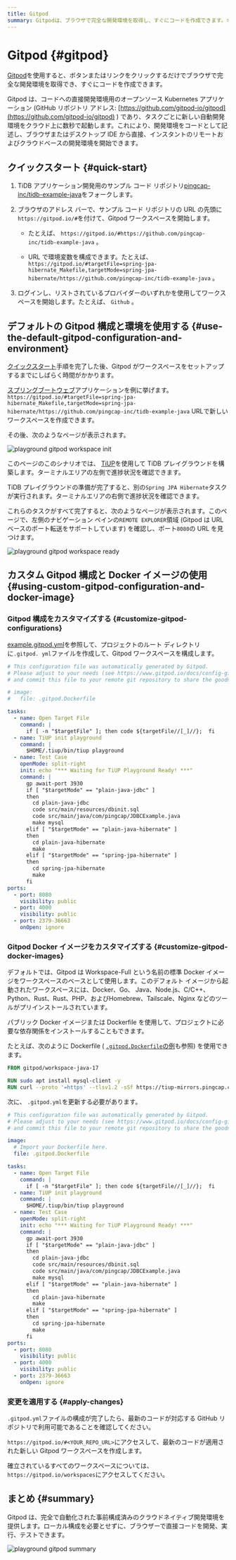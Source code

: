 ```yaml
---
title: Gitpod
summary: Gitpodは、ブラウザで完全な開発環境を取得し、すぐにコードを作成できます。オープンソースのKubernetesアプリケーションであり、新しい自動開発環境をクラウド上に数秒で起動します。開発環境をコードとして記述し、ブラウザまたはデスクトップIDEから直接、リモートおよびクラウドベースの開発環境を開始できます。
---
```


<!-- markdownlint-disable MD029 -->

# Gitpod {#gitpod}

[Gitpod](https://www.gitpod.io/)を使用すると、ボタンまたはリンクをクリックするだけでブラウザで完全な開発環境を取得でき、すぐにコードを作成できます。

Gitpod は、コードへの直接開発環境用のオープンソース Kubernetes アプリケーション (GitHub リポジトリ アドレス: [https://github.com/gitpod-io/gitpod](https://github.com/gitpod-io/gitpod) ) であり、タスクごとに新しい自動開発環境をクラウド上に数秒で起動します。これにより、開発環境をコードとして記述し、ブラウザまたはデスクトップ IDE から直接、インスタントのリモートおよびクラウドベースの開発環境を開始できます。

## クイックスタート {#quick-start}

1.  TiDB アプリケーション開発用のサンプル コード リポジトリ[pingcap-inc/tidb-example-java](https://github.com/pingcap-inc/tidb-example-java)をフォークします。

2.  ブラウザのアドレス バーで、サンプル コード リポジトリの URL の先頭に`https://gitpod.io/#`を付けて、Gitpod ワークスペースを開始します。

    -   たとえば、 `https://gitpod.io/#https://github.com/pingcap-inc/tidb-example-java` 。

    -   URL で環境変数を構成できます。たとえば、 `https://gitpod.io/#targetFile=spring-jpa-hibernate_Makefile,targetMode=spring-jpa-hibernate/https://github.com/pingcap-inc/tidb-example-java` 。

3.  ログインし、リストされているプロバイダーのいずれかを使用してワークスペースを開始します。たとえば、 `Github` 。

## デフォルトの Gitpod 構成と環境を使用する {#use-the-default-gitpod-configuration-and-environment}

[クイックスタート](#quick-start)手順を完了した後、Gitpod がワークスペースをセットアップするまでにしばらく時間がかかります。

[スプリングブートウェブ](/develop/dev-guide-sample-application-java-spring-boot.md)アプリケーションを例に挙げます。 `https://gitpod.io/#targetFile=spring-jpa-hibernate_Makefile,targetMode=spring-jpa-hibernate/https://github.com/pingcap-inc/tidb-example-java` URLで新しいワークスペースを作成できます。

その後、次のようなページが表示されます。

![playground gitpod workspace init](https://download.pingcap.com/images/docs/develop/playground-gitpod-workspace-init.png)

このページのこのシナリオでは、 [TiUP](https://docs.pingcap.com/zh/tidb/stable/tiup-overview)を使用して TiDB プレイグラウンドを構築します。ターミナルエリアの左側で進捗状況を確認できます。

TiDB プレイグラウンドの準備が完了すると、別の`Spring JPA Hibernate`タスクが実行されます。ターミナルエリアの右側で進捗状況を確認できます。

これらのタスクがすべて完了すると、次のようなページが表示されます。このページで、左側のナビゲーション ペインの`REMOTE EXPLORER`領域 (Gitpod は URL ベースのポート転送をサポートしています) を確認し、ポート`8080`の URL を見つけます。

![playground gitpod workspace ready](https://download.pingcap.com/images/docs/develop/playground-gitpod-workspace-ready.png)

## カスタム Gitpod 構成と Docker イメージの使用 {#using-custom-gitpod-configuration-and-docker-image}

### Gitpod 構成をカスタマイズする {#customize-gitpod-configurations}

[example.gitpod.yml](https://github.com/pingcap-inc/tidb-example-java/blob/main/.gitpod.yml)を参照して、プロジェクトのルート ディレクトリに`.gitpod. yml`ファイルを作成して、Gitpod ワークスペースを構成します。

```yml
# This configuration file was automatically generated by Gitpod.
# Please adjust to your needs (see https://www.gitpod.io/docs/config-gitpod-file)
# and commit this file to your remote git repository to share the goodness with others.

# image:
#   file: .gitpod.Dockerfile

tasks:
  - name: Open Target File
    command: |
      if [ -n "$targetFile" ]; then code ${targetFile//[_]//};  fi
  - name: TiUP init playground
    command: |
      $HOME/.tiup/bin/tiup playground
  - name: Test Case
    openMode: split-right
    init: echo "*** Waiting for TiUP Playground Ready! ***"
    command: |
      gp await-port 3930
      if [ "$targetMode" == "plain-java-jdbc" ]
      then
        cd plain-java-jdbc
        code src/main/resources/dbinit.sql
        code src/main/java/com/pingcap/JDBCExample.java
        make mysql
      elif [ "$targetMode" == "plain-java-hibernate" ]
      then
        cd plain-java-hibernate
        make
      elif [ "$targetMode" == "spring-jpa-hibernate" ]
      then
        cd spring-jpa-hibernate
        make
      fi
ports:
  - port: 8080
    visibility: public
  - port: 4000
    visibility: public
  - port: 2379-36663
    onOpen: ignore
```

### Gitpod Docker イメージをカスタマイズする {#customize-gitpod-docker-images}

デフォルトでは、Gitpod は Workspace-Full という名前の標準 Docker イメージをワークスペースのベースとして使用します。このデフォルト イメージから起動されたワークスペースには、Docker、Go、 Java、Node.js、C/C++、Python、Rust、Rust、PHP、およびHomebrew、Tailscale、Nginx などのツールがプリインストールされています。

パブリック Docker イメージまたは Dockerfile を使用して、プロジェクトに必要な依存関係をインストールすることもできます。

たとえば、次のように Dockerfile ( [`.gitpod.Dockerfile`の例](https://github.com/pingcap-inc/tidb-example-java/blob/main/.gitpod.Dockerfile)も参照) を使用できます。

```dockerfile
FROM gitpod/workspace-java-17

RUN sudo apt install mysql-client -y
RUN curl --proto '=https' --tlsv1.2 -sSf https://tiup-mirrors.pingcap.com/install.sh | sh
```

次に、 `.gitpod.yml`を更新する必要があります。

```yml
# This configuration file was automatically generated by Gitpod.
# Please adjust to your needs (see https://www.gitpod.io/docs/config-gitpod-file)
# and commit this file to your remote git repository to share the goodness with others.

image:
  # Import your Dockerfile here.
  file: .gitpod.Dockerfile

tasks:
  - name: Open Target File
    command: |
      if [ -n "$targetFile" ]; then code ${targetFile//[_]//};  fi
  - name: TiUP init playground
    command: |
      $HOME/.tiup/bin/tiup playground
  - name: Test Case
    openMode: split-right
    init: echo "*** Waiting for TiUP Playground Ready! ***"
    command: |
      gp await-port 3930
      if [ "$targetMode" == "plain-java-jdbc" ]
      then
        cd plain-java-jdbc
        code src/main/resources/dbinit.sql
        code src/main/java/com/pingcap/JDBCExample.java
        make mysql
      elif [ "$targetMode" == "plain-java-hibernate" ]
      then
        cd plain-java-hibernate
        make
      elif [ "$targetMode" == "spring-jpa-hibernate" ]
      then
        cd spring-jpa-hibernate
        make
      fi
ports:
  - port: 8080
    visibility: public
  - port: 4000
    visibility: public
  - port: 2379-36663
    onOpen: ignore
```

### 変更を適用する {#apply-changes}

`.gitpod.yml`ファイルの構成が完了したら、最新のコードが対応する GitHub リポジトリで利用可能であることを確認してください。

`https://gitpod.io/#<YOUR_REPO_URL>`にアクセスして、最新のコードが適用された新しい Gitpod ワークスペースを作成します。

確立されているすべてのワークスペースについては、 `https://gitpod.io/workspaces`にアクセスしてください。

## まとめ {#summary}

Gitpod は、完全で自動化された事前構成済みのクラウドネイティブ開発環境を提供します。ローカル構成を必要とせずに、ブラウザーで直接コードを開発、実行、テストできます。

![playground gitpod summary](https://download.pingcap.com/images/docs/develop/playground-gitpod-summary.png)
